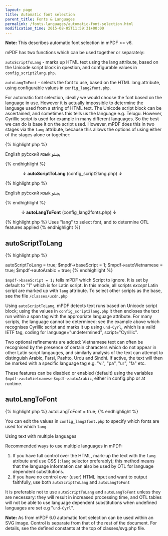 ```yaml
---
layout: page
title: Automatic font selection
parent_title: Fonts & Languages
permalink: /fonts-languages/automatic-font-selection.html
modification_time: 2015-08-05T11:59:31+00:00
---
```




<div class="alert alert-info" role="alert"><strong>Note:</strong> This describes automatic font selection in mPDF &gt;= v6.</div>
<p>mPDF has two functions which can be used together or separately:</p>
<p><code>autoScriptToLang</code> - marks up HTML text using the lang attribute, based on the Unicode script block in question, and configurable values in <code>config_script2lang.php</code>.</p>
<p><code>autoLangToFont</code> - selects the font to use, based on the HTML lang attribute, using configurable values in <code>config_lang2font.php</code>.</p>
<p>For automatic font selection, ideally we would choose the font based on the language in use. However it is actually impossible to determine the language used from a string of HTML text. The Unicode script block can be ascertained, and sometimes this tells us the language e.g. Telugu. However, Cyrillic script is used for example in many different languages. So the best we can do is base it on the script used. However, mPDF does this in two stages via the <code>lang</code> attribute, because this allows the options of using either of the stages alone or together:</p>

{% highlight php %}
<p>English ру́сский язы́к پښتو</p>
{% endhighlight %}

<p>&nbsp;&nbsp;&nbsp;&nbsp;&nbsp;&nbsp;&nbsp;&nbsp;&nbsp;&nbsp;&nbsp;&nbsp;&nbsp; ↓ <b>autoScriptToLang</b> (config_script2lang.php) ↓</p>

{% highlight php %}
<p>English <span lang="und-Cyrl">ру́сский язы́к</span> <span lang="ps">پښتو</span></p>
{% endhighlight %}

<p>&nbsp;&nbsp;&nbsp;&nbsp;&nbsp;&nbsp;&nbsp;&nbsp;&nbsp;&nbsp;&nbsp;&nbsp; ↓ <b>autoLangToFont</b> (config_lang2fonts.php) ↓</p>

{% highlight php %}
Uses "lang" to select font, and to determine OTL features applied
{% endhighlight %}

<h2>autoScriptToLang</h2>

{% highlight php %}
<?php

$mpdf->autoScriptToLang = true;

$mpdf->baseScript = 1;

$mpdf->autoVietnamese = true;

$mpdf->autoArabic = true;
{% endhighlight %}

<p><code>$mpdf-&gt;baseScript = 1;</code> tells mPDF which Script to ignore. It is set by default to "1" which is for Latin script. In this mode, all scripts <i>except</i> Latin script are marked up with <code>lang</code> attribute. To select other scripts as the base, see the file <code>/classes/ucdn.php</code></p>
<p>Using <code>autoScriptToLang</code>, mPDF detects text runs based on Unicode script block; using the values in <code>config_script2lang.php</code> it then encloses the text run within a span tag with the appropriate language attribute. For many scripts, the language cannot be determined: see the example above which recognises Cyrillic script and marks it up using <code>und-Cyrl</code>, which is a valid IETF tag, coding for language="undetermined", script="Cyrillic".</p>
<p>Two optional refinements are added: Vietnamese text can often be recognised by the presence of certain characters which do not appear in other Latin script langauges, and similarly analysis of the text can attempt to distinguish Arabic, Farsi, Pashto, Urdu and Sindhi. If active, the text will then be marked with a specific language tag e.g. "vi", "pa", "ur", "fa" etc.</p>
<p>These features can be disabled or enabled (default) using the variables <code>$mpdf-&gt;autoVietnamese</code> <code>$mpdf-&gt;autoArabic</code>, either in <span class="filename">config.php</span> or at runtime.</p>
<h2>autoLangToFont</h2>

{% highlight php %}
<?php

$mpdf->autoLangToFont = true;
{% endhighlight %}

<p>You can edit the values in <code>config_lang2font.php</code> to specify which fonts are used for which <code>lang</code>.</p>
<p>Using text with multiple languages</p>
<p>Recommended ways to use multiple languages in mPDF:</p>
<ol>
<li>If you have full control over the HTML, mark-up the text with the <code>lang </code>atribute and use CSS (<code>:lang</code> selector preferably); this method means that the language information can also be used by OTL for language dependent substitutions.</li>
<li>If you have no control over (user) HTML input and want to output faithfully, use both <code>autoScriptToLang</code> and <code>autoLangToFont</code></li>
</ol>
<p>It is preferable not to use <code>autoScriptToLang</code> and <code>autoLangToFont</code> unless they are necessary: they will result in increased processing time, and OTL tables will not be able to use language dependent substitutions when undefined languages are set e.g "<code>und-Cyrl</code>".</p>

<div class="alert alert-info" role="alert"><strong>Note:</strong> As from mPDF 6.0 automatic font selection can be used within an SVG image. Control is separate from that of the rest of the document. For details, see the defined constants at the top of classes/svg.php file.</div>
